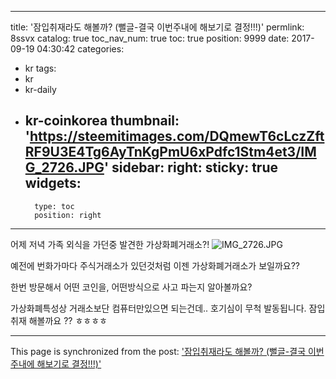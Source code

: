 
---
title: '잠입취재라도 해볼까? (뻘글-결국 이번주내에 해보기로 결정!!!)'
permlink: 8ssvx
catalog: true
toc_nav_num: true
toc: true
position: 9999
date: 2017-09-19 04:30:42
categories:
- kr
tags:
- kr
- kr-daily
- kr-coinkorea
thumbnail: 'https://steemitimages.com/DQmewT6cLczZftRF9U3E4Tg6AyTnKgPmU6xPdfc1Stm4et3/IMG_2726.JPG'
sidebar:
    right:
        sticky: true
widgets:
    -
        type: toc
        position: right
---


어제 저녁 가족 외식을 가던중 발견한 가상화폐거래소?! ![IMG_2726.JPG](https://steemitimages.com/DQmewT6cLczZftRF9U3E4Tg6AyTnKgPmU6xPdfc1Stm4et3/IMG_2726.JPG)

예전에 번화가마다 주식거래소가 있던것처럼 이젠 가상화폐거래소가 보일까요??

한번 방문해서 어떤 코인을, 어떤방식으로 사고 파는지 알아볼까요? 

가상화폐특성상 거래소보단 컴퓨터만있으면 되는건데..
호기심이 무척 발동됩니다.  잠입취재 해볼까요 ?? ㅎㅎㅎㅎ

- - -

This page is synchronized from the post: ['잠입취재라도 해볼까? (뻘글-결국 이번주내에 해보기로 결정!!!)'](https://steemit.com/@kingbit/8ssvx)
